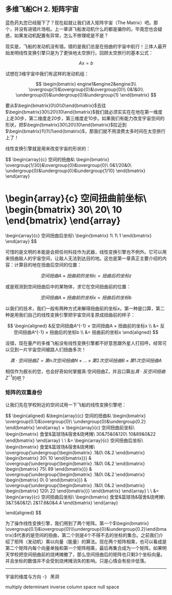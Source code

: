 ## 多维飞船CH 2. 矩阵宇宙

蓝色药丸您已经服下了？现在起就让我们进入矩阵宇宙（The Matrix）吧。那个，并没有进错片场啦。上一章讲飞船发动机什么的都是骗你的。毕竟您也会疑惑，如果发动机配置有异常，怎么不修理呢是不是？

现实是，飞船的发动机没有错。错的是我们总是在扭曲的宇宙中航行！三体人最开始发明线性变换引擎只是为了更快地太空旅行。回顾太空旅行的基本公式：

$$Ax=b$$

试想在3维宇宙中我们有这样的发动机组：

$$
\begin{bmatrix}
engine1&engine2&engine3\\ 
\overgroup{1}&\overgroup{0}&\overgroup{0}\\
0&1&0\\
\undergroup{0}&\undergroup{0}&\undergroup{1}
\end{bmatrix}
$$

要从$\begin{bmatrix}0\\0\\0\end{bmatrix}$去往$\begin{bmatrix}30\\20\\10\end{bmatrix}$我们就必须实实在在地在第一维度上走30步，第二维度走20步，第三维度走10步。如果我们有能力改变宇宙空间的形状，把$\begin{bmatrix}30\\20\\10\end{bmatrix}$拉近到$\begin{bmatrix}1\\1\\1\end{bmatrix}$，那我们就不用浪费太多时间在太空旅行上了！

线性变换引擎就是用来改变宇宙的形状的：

$$
\begin{array}{c}
   空间的扭曲&\\
   \begin{bmatrix} 
\overgroup{1/30}&\overgroup{0}&\overgroup{0}\\
0&1/20&0\\
\undergroup{0}&\undergroup{0}&\undergroup{1/10}
\end{bmatrix}
\end{array}

\begin{array}{c}
空间扭曲前坐标\\
\begin{bmatrix} 
30\\
20\\
10
\end{bmatrix}
\end{array}
=
\begin{array}{c}
空间扭曲后坐标\\
\begin{bmatrix} 
1\\
1\\
1
\end{bmatrix}
\end{array}
$$

可惜的是文明的本能是会把任何科技作为武器，线性变换引擎也不例外。它可以用来扭曲敌人的宇宙空间，让敌人无法到达目的地。这也是第一章真正主要介绍的内容：计算目的地在扭曲后空间的位置：

$$
空间扭曲A × 扭曲前的坐标c = 扭曲后的坐标z
$$

或是观测到空间扭曲后中的某物体，求它在空间扭曲前的位置：

$$
空间扭曲A × 扭曲前的坐标x = 扭曲后的坐标b
$$

以我们的技术，我们一般有两种方式来解得扭曲前的坐标$x$。第一种是口算，第二种是用我们自己的线性变换引擎把宇宙空间复原成扭曲前的样子：

$$
\begin{aligned}
&反空间扭曲A^{-1} × 空间扭曲A × 扭曲前的坐标x \\
&= 反空间扭曲A^{-1} × 扭曲后的坐标b \\
&= 扭曲前的坐标x
\end{aligned}
$$

没错，现在量产的多维飞船没有线性变换引擎都不好意思跟外星人打招呼。经常可以见到一片宇宙空间被路人们扭曲多次！

$$
真·空间扭曲Z = 第n次空间扭曲N × ... × 第2次空间扭曲B × 第1次空间扭曲A
$$

相信作为舰长的您，也会好奇如何掌握真·空间扭曲Z，并且口算出$真·反空间扭曲Z^{-1}$的吧？

### **矩阵的双重身份**

让我们先在学校附近的空间试用一下飞船的线性变换引擎吧：

$$
\begin{aligned}
&\begin{array}{c}
   空间的扭曲&\\
   \begin{bmatrix} 
\overgroup{0.1}&\overgroup{0}\\
\undergroup{0}&\undergroup{0.2}
\end{bmatrix}
\end{array}
×
\begin{array}{c}
空间扭曲前坐标\\
\begin{bmatrix} 
食堂&篮球场&宿舍&烧烤摊\\
30&75&0&120\\
10&89&0&22
\end{bmatrix}
\end{array}
\\
\\
&=
\begin{array}{c}
空间扭曲后坐标\\
\begin{bmatrix} 
食堂&篮球场&宿舍&烧烤摊\\
\overgroup{\undergroup{\begin{bmatrix} 
.1&0\\
0&.2
\end{bmatrix}
\begin{bmatrix} 
30\\
10
\end{bmatrix}}}
&
\overgroup{\undergroup{\begin{bmatrix} 
.1&0\\
0&.2
\end{bmatrix}
\begin{bmatrix} 
75\\
89
\end{bmatrix}}}
&
\overgroup{\undergroup{\begin{bmatrix} 
.1&0\\
0&.2
\end{bmatrix}
\begin{bmatrix} 
0\\
0
\end{bmatrix}}}
&
\overgroup{\undergroup{\begin{bmatrix} 
.1&0\\
0&.2
\end{bmatrix}
\begin{bmatrix} 
120\\
22
\end{bmatrix}}}
\end{bmatrix}
\end{array}
\\
\\
&=
\begin{array}{c}
空间扭曲后坐标\\
\begin{bmatrix} 
食堂&篮球场&宿舍&烧烤摊\\
3&7.5&0&12\\
2&17.8&0&4.4
\end{bmatrix}
\end{array}

\end{aligned}
$$

为了操作线性变换引擎，我们用到了两个矩阵。第一个$\begin{bmatrix} \overgroup{0.1}&\overgroup{0}\\\undergroup{0}&\undergroup{0.2}\end{bmatrix}$代表的是空间的扭曲，第二个则是4个不得不去的坐标的集合。之前我们介绍了矩阵（发动机）乘以向量（能量）的算法。现在两个矩阵相乘，也可以看成是第二个矩阵内每个向量单独和第一个矩阵相乘，最后再集合成为一个矩阵。如果明天学校把空间扭曲前的烧烤摊撤了，那么空间扭曲后的矩阵也只剩3个坐标向量。并且坐标的数值并不会受到烧烤摊消失的影响。只是心情会有些许低落。

-----


宇宙的维度与方向 -》 黑洞

multiply
determinant
inverse
column space
null space
